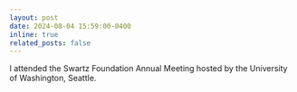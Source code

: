 ```yaml
---
layout: post
date: 2024-08-04 15:59:00-0400
inline: true
related_posts: false
---
```


I attended the Swartz Foundation Annual Meeting hosted by the University of Washington, Seattle.
